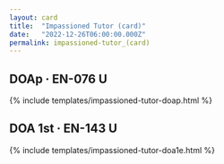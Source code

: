 ```yaml
---
layout: card
title:  "Impassioned Tutor (card)"
date:   "2022-12-26T06:00:00.000Z"
permalink: impassioned-tutor_(card)
---
```


## DOAp &middot; EN-076 U

{% include templates/impassioned-tutor-doap.html %}


## DOA 1st &middot; EN-143 U

{% include templates/impassioned-tutor-doa1e.html %}
